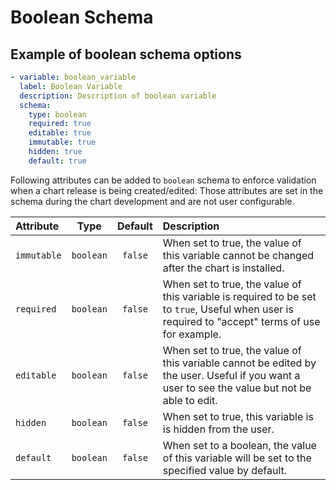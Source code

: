 # Boolean Schema

## Example of boolean schema options

```yaml
- variable: boolean_variable
  label: Boolean Variable
  description: Description of boolean variable
  schema:
    type: boolean
    required: true
    editable: true
    immutable: true
    hidden: true
    default: true
```

Following attributes can be added to `boolean` schema to enforce validation when a chart release is being created/edited:
Those attributes are set in the schema during the chart development and are not user configurable.

| Attribute   |   Type    | Default | Description                                                                                                                                      |
| :---------- | :-------: | :-----: | :----------------------------------------------------------------------------------------------------------------------------------------------- |
| `immutable` | `boolean` | `false` | When set to true, the value of this variable cannot be changed after the chart is installed.                                                     |
| `required`  | `boolean` | `false` | When set to true, the value of this variable is required to be set to `true`, Useful when user is required to "accept" terms of use for example. |
| `editable`  | `boolean` | `false` | When set to true, the value of this variable cannot be edited by the user. Useful if you want a user to see the value but not be able to edit.   |
| `hidden`    | `boolean` | `false` | When set to true, this variable is is hidden from the user.                                                                                      |
| `default`   | `boolean` | `false` | When set to a boolean, the value of this variable will be set to the specified value by default.                                                 |
